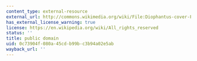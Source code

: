 ```yaml
---
content_type: external-resource
external_url: http://commons.wikimedia.org/wiki/File:Diophantus-cover-Fermat.jpg
has_external_license_warning: true
license: https://en.wikipedia.org/wiki/All_rights_reserved
status: ''
title: public domain
uid: 0c73904f-080a-45cd-b99b-c3b94a02e5ab
wayback_url: ''
---
```

